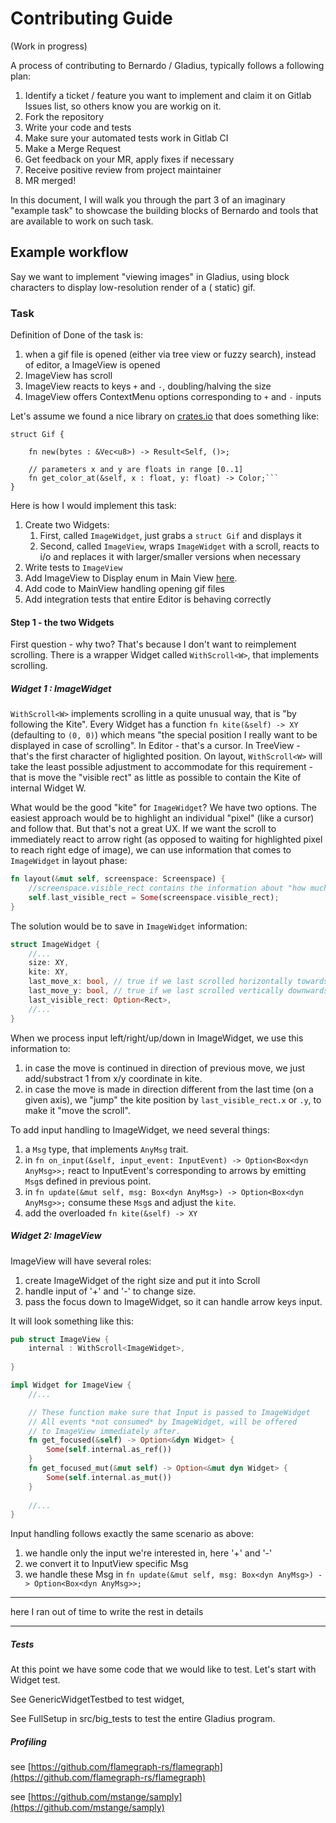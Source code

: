 # Contributing Guide

(Work in progress)

A process of contributing to Bernardo / Gladius, typically follows a following plan:

1) Identify a ticket / feature you want to implement and claim it on Gitlab Issues list, so others know you are workig
   on it.
2) Fork the repository
3) Write your code and tests
4) Make sure your automated tests work in Gitlab CI
5) Make a Merge Request
6) Get feedback on your MR, apply fixes if necessary
7) Receive positive review from project maintainer
8) MR merged!

In this document, I will walk you through the part 3 of an imaginary "example task" to showcase the building blocks of
Bernardo and tools that are available to work on such task.

## Example workflow

Say we want to implement "viewing images" in Gladius, using block characters to display low-resolution render of a (
static) gif.

### Task

Definition of Done of the task is:

1) when a gif file is opened (either via tree view or fuzzy search), instead of editor, a ImageView is opened
2) ImageView has scroll
3) ImageView reacts to keys ```+``` and ```-```, doubling/halving the size
4) ImageView offers ContextMenu options corresponding to ```+``` and ```-``` inputs

Let's assume we found a nice library on [crates.io](http://crates.io) that does something like:

```
struct Gif {

    fn new(bytes : &Vec<u8>) -> Result<Self, ()>;
    
    // parameters x and y are floats in range [0..1] 
    fn get_color_at(&self, x : float, y: float) -> Color;```
}
```

Here is how I would implement this task:

1) Create two Widgets:
    1) First, called ```ImageWidget```, just grabs a ```struct Gif``` and displays it
    2) Second, called ```ImageView```, wraps ```ImageWidget``` with a scroll, reacts to i/o and replaces it with
       larger/smaller versions when necessary
2) Write tests to ```ImageView```
3) Add ImageView to Display enum in Main View [here](../src/widgets/main_view/display.rs).
4) Add code to MainView handling opening gif files
5) Add integration tests that entire Editor is behaving correctly

#### Step 1 - the two Widgets

First question - why two? That's because I don't want to reimplement scrolling. There is a wrapper Widget called
```WithScroll<W>```, that implements scrolling.

##### Widget 1 : ImageWidget

```WithScroll<W>``` implements scrolling in a quite unusual way, that is "by following the Kite". Every Widget has a function
```fn kite(&self) -> XY``` (defaulting to ```(0, 0)```) which means "the special position I really want to be displayed
in case of scrolling". In Editor - that's a cursor. In TreeView - that's the first character of higlighted position. On
layout, ```WithScroll<W>``` will take the least possible adjustment to accommodate for this requirement - that is move
the "visible rect" as little as possible to contain the Kite of internal Widget W.

What would be the good "kite" for ```ImageWidget```? We have two options. The easiest approach would be to highlight an
individual "pixel" (like a cursor) and follow that. But that's not a great UX.
If we want the scroll to immediately react to arrow right (as opposed to waiting for highlighted pixel to reach right
edge of image), we can use information that comes to ```ImageWidget``` in layout phase:

```rust
fn layout(&mut self, screenspace: Screenspace) {
    //screenspace.visible_rect contains the information about "how much of the widget is even visible"
    self.last_visible_rect = Some(screenspace.visible_rect);
}
```

The solution would be to save in ```ImageWidget``` information:

```rust
struct ImageWidget {
    //...
    size: XY,
    kite: XY,
    last_move_x: bool, // true if we last scrolled horizontally towards right, false otherwise
    last_move_y: bool, // true if we last scrolled vertically downwards, false otherwise
    last_visible_rect: Option<Rect>,
    //...`
}
```

When we process input left/right/up/down in ImageWidget, we use this information to:

1) in case the move is continued in direction of previous move, we just add/substract 1 from x/y coordinate in kite.
2) in case the move is made in direction different from the last time (on a given axis), we "jump" the kite position by ```last_visible_rect.x``` or ```.y```, to make it "move the scroll".

To add input handling to ImageWidget, we need several things:
1) a ```Msg``` type, that implements ```AnyMsg``` trait.
2) in ```fn on_input(&self, input_event: InputEvent) -> Option<Box<dyn AnyMsg>>;``` react to InputEvent's corresponding to arrows by emitting ```Msg```s defined in previous point.
3) in ```fn update(&mut self, msg: Box<dyn AnyMsg>) -> Option<Box<dyn AnyMsg>>;``` consume these ```Msg```s and adjust the ```kite```.
4) add the overloaded ```fn kite(&self) -> XY```

##### Widget 2: ImageView

ImageView will have several roles:
1) create ImageWidget of the right size and put it into Scroll
2) handle input of '+' and '-' to change size.
3) pass the focus down to ImageWidget, so it can handle arrow keys input.

It will look something like this:

```rust
pub struct ImageView {
    internal : WithScroll<ImageWidget>,
    
}

impl Widget for ImageView {
    //...

    // These function make sure that Input is passed to ImageWidget
    // All events *not consumed* by ImageWidget, will be offered 
    // to ImageView immediately after.
    fn get_focused(&self) -> Option<&dyn Widget> {
        Some(self.internal.as_ref())
    }
    fn get_focused_mut(&mut self) -> Option<&mut dyn Widget> {
        Some(self.internal.as_mut())
    }
    
    //...
}
```

Input handling follows exactly the same scenario as above:
1) we handle only the input we're interested in, here '+' and '-'
2) we convert it to InputView specific Msg
3) we handle these Msg in ```fn update(&mut self, msg: Box<dyn AnyMsg>) -> Option<Box<dyn AnyMsg>>;```

--- 
here I ran out of time to write the rest in details

---


##### Tests

At this point we have some code that we would like to test. Let's start with Widget test.

See GenericWidgetTestbed to test widget,

See FullSetup in src/big_tests to test the entire Gladius program.


##### Profiling

see [https://github.com/flamegraph-rs/flamegraph](https://github.com/flamegraph-rs/flamegraph)

see [https://github.com/mstange/samply](https://github.com/mstange/samply)

